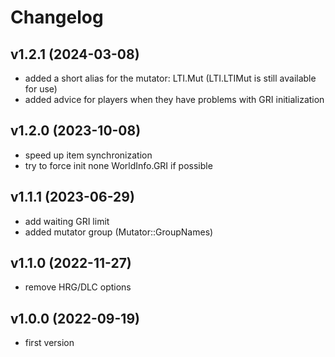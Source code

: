 # Changelog

## v1.2.1 (2024-03-08)
- added a short alias for the mutator: LTI.Mut (LTI.LTIMut is still available for use)
- added advice for players when they have problems with GRI initialization

## v1.2.0 (2023-10-08)
- speed up item synchronization
- try to force init none WorldInfo.GRI if possible

## v1.1.1 (2023-06-29)
- add waiting GRI limit
- added mutator group (Mutator::GroupNames)

## v1.1.0 (2022-11-27)
- remove HRG/DLC options

## v1.0.0 (2022-09-19)
- first version
